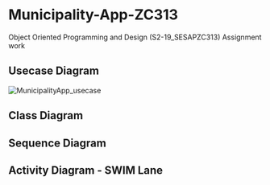 # Municipality-App-ZC313
Object Oriented Programming and Design (S2-19_SESAPZC313) Assignment work

## Usecase Diagram

![MunicipalityApp_usecase](https://user-images.githubusercontent.com/23555312/83737755-0e522080-a671-11ea-9a16-054e9a5f7241.png)


## Class Diagram


## Sequence Diagram


## Activity Diagram - SWIM Lane
